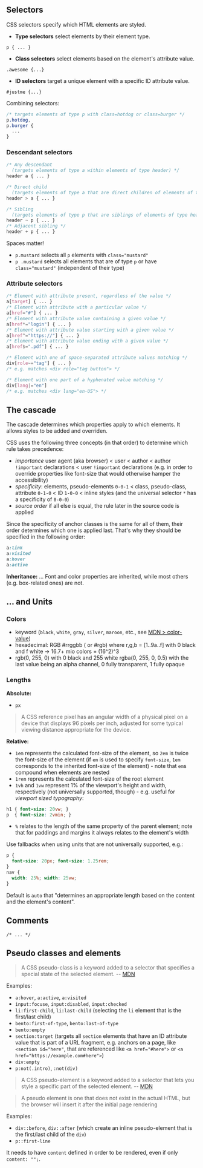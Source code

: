 
## Selectors

CSS selectors specify which HTML elements are styled.

* **Type selectors** select elements by their element type.
```
p { ... }
```
* **Class selectors** select elements based on the element's attribute value.
```
.awesome {...}
```
* **ID selectors** target a unique element with a specific ID attribute value.
```
#justme {...}
```

Combining selectors:

```css
/* targets elements of type p with class=hotdog or class=burger */
p.hotdog,
p.burger {
  ...
}
```

### Descendant selectors

```css
/* Any descendant
  (targets elements of type a within elements of type header) */
header a { ... }

/* Direct child
  (targets elements of type a that are direct children of elements of type header) */
header > a { ... }

/* Sibling
  (targets elements of type p that are siblings of elements of type header) */
header ~ p { ... }
/* Adjacent sibling */
header + p { ... }
```

Spaces matter!
* `p.mustard` selects all `p` elements with `class="mustard"`
* `p .mustard` selects all elements that are of type `p` or have `class="mustard"` (independent of their type)

### Attribute selectors

```css
/* Element with attribute present, regardless of the value */
a[target] { ... }
/* Element with attribute with a particular value */
a[href="#"] { ... }
/* Element with attribute value containing a given value */
a[href*="login"] { ... }
/* Element with attribute value starting with a given value */
a[href^="https://"] { ... }
/* Element with attribute value ending with a given value */
a[href$=".pdf"] { ... }

/* Element with one of space-separated attribute values matching */
div[role~="tag"] { ... }
/* e.g. matches <div role="tag button"> */

/* Element with one part of a hyphenated value matching */
div[lang|="en"]
/* e.g. matches <div lang="en-US"> */
```

## The cascade

The cascade determines which properties apply to which elements. It allows styles to be added and overriden.

CSS uses the following three concepts (in that order) to determine which rule takes precedence:
* _importance_
  user agent (aka browser) < user < author < author `!important` declarations < user `!important` declarations (e.g. in order to override properties like font-size that would otherwise hamper the accessibility)
* _specificity_:
  elements, pseudo-elements `0-0-1` < class, pseudo-class, attribute `0-1-0` < ID `1-0-0` < inline styles
  (and the universal selector `*` has a specificity of `0-0-0`)
* _source order_
  if all else is equal, the rule later in the source code is applied

Since the specificity of anchor classes is the same for all of them, their order determines which one is applied last. That's why they should be specified in the following order:  
```css
a:link
a:visited
a:hover
a:active
```

**Inheritance:** ...
Font and color properties are inherited, while most others (e.g. box-related ones) are not.

## ... and Units

### Colors

* keyword (`black`, `white`, `gray`, `silver`, `maroon`, etc., see [MDN > color-value](https://developer.mozilla.org/en-US/docs/Web/CSS/color_value))
* hexadecimal: RGB #rrggbb ( or #rgb)
where r,g,b = [1..9a..f]
with 0 black and f white
-> 16.7+ mio colors = (16^2)^3
* rgb(0, 255, 0) with 0 black and 255 white
rgba(0, 255, 0, 0.5) with the last value being an alpha channel,  0 fully transparent,  1 fully opaque

### Lengths

**Absolute:**
* `px`
> A CSS reference pixel has an angular width of a physical pixel on a device that displays 96 pixels per inch, adjusted for some typical viewing distance appropriate for the device.

**Relative:**
* `1em` represents the calculated font-size of the element, so `2em` is twice the font-size of the element (if `em` is used to specify `font-size`, `1em` corresponds to the inherited font-size of the element) - note that `em`s compound when elements are nested
* `1rem` represents the calculated font-size of the root element
* `1vh` and `1vw` represent 1% of the viewport's height and width, respectively (not universally supported, though) - e.g. useful for _viewport sized typography_:
```css
h1 { font-size: 20vw; }
p  { font-size: 2vmin; }
```
* `%` relates to the length of the same property of the parent element; note that for paddings and margins it always relates to the element's width

Use fallbacks when using units that are not universally supported, e.g.:
```css
p {
  font-size: 20px; font-size: 1.25rem;
}
nav {
  width: 25%; width: 25vw;
}
```

Default is `auto` that "determines an appropriate length based on the content and the element's content".

## Comments

```
/* ... */
```

## Pseudo classes and elements

> A CSS pseudo-class is a keyword added to a selector that specifies a special state of the selected element.
-- [MDN](https://developer.mozilla.org/en-US/docs/Web/CSS/pseudo-classes)

Examples:
* `a:hover`, `a:active`, `a:visited`
* `input:focuse`, `input:disabled`, `input:checked`
* `li:first-child`, `li:last-child` (selecting the `li` element that is the first/last child)
* `bento:first-of-type`, `bento:last-of-type`
* `bento:empty`
* `section:target` (targets all `section` elements that have an ID attribute value that is part of a URL fragment, e.g. anchors on a page, like `<section id="here"`, that are referenced like `<a href="#here">` or `<a href="https://example.com#here">`)
* `div:empty`
* `p:not(.intro)`, `:not(div)`

> A CSS pseudo-element is a keyword added to a selector that lets you style a specific part of the selected element.
-- [MDN](https://developer.mozilla.org/en-US/docs/Web/CSS/Pseudo-elements)

> A pseudo element is one that does not exist in the actual HTML, but the browser will insert it after the initial page rendering

Examples:
* `div::before`, `div::after` (which create an inline pseudo-element that is the first/last child of the `div`)
* `p::first-line`

It needs to have `content` defined in order to be rendered, even if only `content: "";`.
